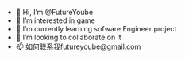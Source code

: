 - 👋 Hi, I’m @FutureYoube
- 👀 I’m interested in game
- 🌱 I’m currently learning sofware Engineer project
- 💞️ I’m looking to collaborate on it
- 📫 如何联系我futureyoube@gmail.com
<!---
FutureYoube/FutureYoube is a ✨ special ✨ repository because its `README.md` (this file) appears on your GitHub profile.
You can click the Preview link to take a look at your changes.
--->
